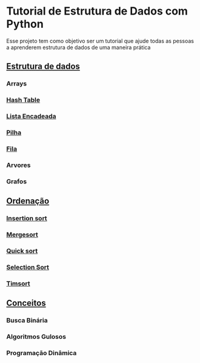 # Tutorial de Estrutura de Dados com Python

Esse projeto tem como objetivo ser um tutorial que ajude todas as pessoas a aprenderem estrutura de dados de uma maneira prática


## [Estrutura de dados](https://github.com/italoribeiroc/tutorial-estrutura-de-dados-python/tree/main/Estrutura_de_Dados)

### Arrays

### [Hash Table](https://github.com/italoribeiroc/tutorial-estrutura-de-dados-python/tree/main/Estrutura_de_Dados/hashtable)

### [Lista Encadeada](https://github.com/italoribeiroc/tutorial-estrutura-de-dados-python/tree/main/Estrutura_de_Dados/listaEncadeada)

### [Pilha](https://github.com/italoribeiroc/tutorial-estrutura-de-dados-python/tree/main/Estrutura_de_Dados/pilha)

### [Fila](https://github.com/italoribeiroc/tutorial-estrutura-de-dados-python/tree/main/Estrutura_de_Dados/fila)

### Arvores

### Grafos

## [Ordenação](https://github.com/italoribeiroc/tutorial-estrutura-de-dados-python/tree/main/Ordenacao)

### [Insertion sort](https://github.com/italoribeiroc/tutorial-estrutura-de-dados-python/tree/main/Ordenacao/isertionSort)


### [Mergesort](https://github.com/italoribeiroc/tutorial-estrutura-de-dados-python/tree/main/Ordenacao/mergeSort)

### [Quick sort](https://github.com/italoribeiroc/tutorial-estrutura-de-dados-python/tree/main/Ordenacao/quickSort)

### [Selection Sort](https://github.com/italoribeiroc/tutorial-estrutura-de-dados-python/tree/main/Ordenacao/selectionSort)

### [Timsort](https://github.com/italoribeiroc/tutorial-estrutura-de-dados-python/tree/main/Ordenacao/timSort)

## [Conceitos](https://github.com/italoribeiroc/tutorial-estrutura-de-dados-python/tree/main/Conceitos)

### Busca Binária

### Algoritmos Gulosos

### Programação Dinâmica
